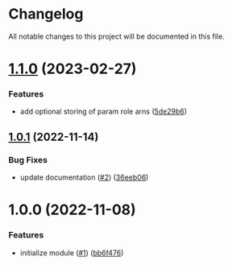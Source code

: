 # Changelog

All notable changes to this project will be documented in this file.

# [1.1.0](https://github.com/nuvibit/terraform-aws-core-parameters/compare/1.0.1...1.1.0) (2023-02-27)


### Features

* add optional storing of param role arns ([5de29b6](https://github.com/nuvibit/terraform-aws-core-parameters/commit/5de29b6027ce70e7812ffb6a7ee1a1e860f8ce5c))

## [1.0.1](https://github.com/nuvibit/terraform-aws-core-parameters/compare/1.0.0...1.0.1) (2022-11-14)


### Bug Fixes

* update documentation ([#2](https://github.com/nuvibit/terraform-aws-core-parameters/issues/2)) ([36eeb06](https://github.com/nuvibit/terraform-aws-core-parameters/commit/36eeb068c2d0d7cf3bd35be76b90bef5d8f59889))

# 1.0.0 (2022-11-08)


### Features

* initialize module ([#1](https://github.com/nuvibit/terraform-aws-core-parameters/issues/1)) ([bb6f476](https://github.com/nuvibit/terraform-aws-core-parameters/commit/bb6f47647d83c3ad0b7b3fff7231cf1355a435c6))

